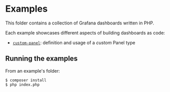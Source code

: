 # Examples

This folder contains a collection of Grafana dashboards written in PHP.

Each example showcases different aspects of building dashboards as code:

* [`custom-panel`](./custom-panel): definition and usage of a _custom_ Panel type

## Running the examples

From an example's folder:

```console
$ composer install
$ php index.php
```
